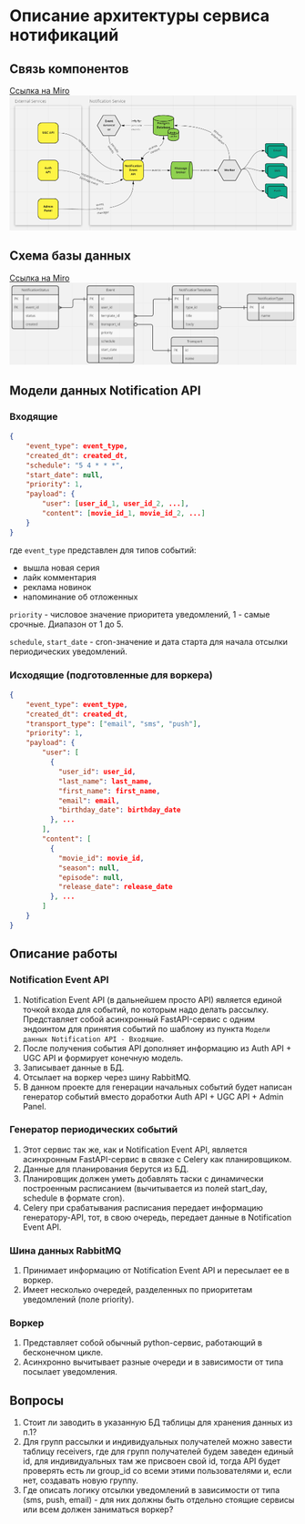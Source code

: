 # Описание архитектуры сервиса нотификаций

## Связь компонентов
[Ссылка на Miro](https://miro.com/welcomeonboard/VGJIcHM5MXZIdVFQM1JscFBVNTRpWXJiSFIxMEFrZGpKRDRjU05Wck5XZXZ5RkllQUhHZEhJd2pORGF3NmFaQ3wzNDU4NzY0NTI5MDgxMzEwMDYx?share_link_id=551609151149)
![](components.png)

## Схема базы данных
[Ссылка на Miro](https://miro.com/welcomeonboard/ZkpwbFRqYTB1dlZDVTk0UDdnSXJhVzdNSEVabk4zRGl0MjNYZk9memhIQXlnT2ZIaEtRTFdrT2MzdGVSaXY3QXwzNDU4NzY0NTI5MDgxMzEwMDYx?share_link_id=406306079554)
![](database_scheme.png)

## Модели данных Notification API
### Входящие
```json
{
    "event_type": event_type,
    "created_dt": created_dt,
    "schedule": "5 4 * * *",
    "start_date": null,
    "priority": 1,
    "payload": {
        "user": [user_id_1, user_id_2, ...],
        "content": [movie_id_1, movie_id_2, ...]
    }
}
```
где `event_type` представлен для типов событий:
- вышла новая серия
- лайк комментария
- реклама новинок
- напоминание об отложенных

`priority` - числовое значение приоритета уведомлений, 1 - самые срочные. Диапазон от 1 до 5.

`schedule`, `start_date` - cron-значение и дата старта для начала отсылки периодических уведомлений.


### Исходящие (подготовленные для воркера)
```json
{
    "event_type": event_type,
    "created_dt": created_dt,
    "transport_type": ["email", "sms", "push"],
    "priority": 1,
    "payload": {
        "user": [
          {
            "user_id": user_id,
            "last_name": last_name,
            "first_name": first_name,
            "email": email,
            "birthday_date": birthday_date
          }, ...
        ],
        "content": [
          {
            "movie_id": movie_id,
            "season": null,
            "episode": null,
            "release_date": release_date
          }, ...
        ]
    }
}
```

## Описание работы
### Notification Event API
1) Notification Event API (в дальнейшем просто API) является единой точкой входа для событий, по которым надо делать рассылку. 
Представляет собой асинхронный FastAPI-сервис с одним эндоинтом для принятия событий 
по шаблону из пункта `Модели данных Notification API - Входящие`.
2) После получения события API дополняет информацию из Auth API + UGC API и формирует конечную модель.
3) Записывает данные в БД.
4) Отсылает на воркер через шину RabbitMQ.
5) В данном проекте для генерации начальных событий будет написан генератор событий вместо доработки Auth API + UGC API + Admin Panel.

### Генератор периодических событий
1) Этот сервис так же, как и Notification Event API, является асинхронным FastAPI-сервис в связке с Celery как планировщиком.
2) Данные для планирования берутся из БД.
3) Планировщик должен уметь добавлять таски с динамически построенным расписанием 
(вычитывается из полей start_day, schedule в формате cron).
4) Celery при срабатывания расписания передает информацию генератору-API,
тот, в свою очередь, передает данные в Notification Event API.

### Шина данных RabbitMQ
1) Принимает информацию от Notification Event API и пересылает ее в воркер.
2) Имеет несколько очередей, разделенных по приоритетам уведомлений (поле priority).

### Воркер
1) Представляет собой обычный python-сервис, работающий в бесконечном цикле.
2) Асинхронно вычитывает разные очереди и в зависимости от типа посылает уведомления.

## Вопросы
1) Стоит ли заводить в указанную БД таблицы для хранения данных из п.1?
2) Для групп рассылки и индивидуальных получателей можно завести таблицу receivers,
где для групп получателей будем заведен единый id, для индивидуальных там же присвоен свой id,
тогда API будет проверять есть ли group_id со всеми этими пользователями и, если нет, создавать новую группу.
3) Где описать логику отсылки уведомлений в зависимости от типа (sms, push, email) - 
для них должны быть отдельно стоящие сервисы или всем должен заниматься воркер?
